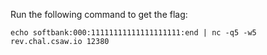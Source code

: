 Run the following command to get the flag:

```
echo softbank:000:11111111111111111111:end | nc -q5 -w5 rev.chal.csaw.io 12380
```
